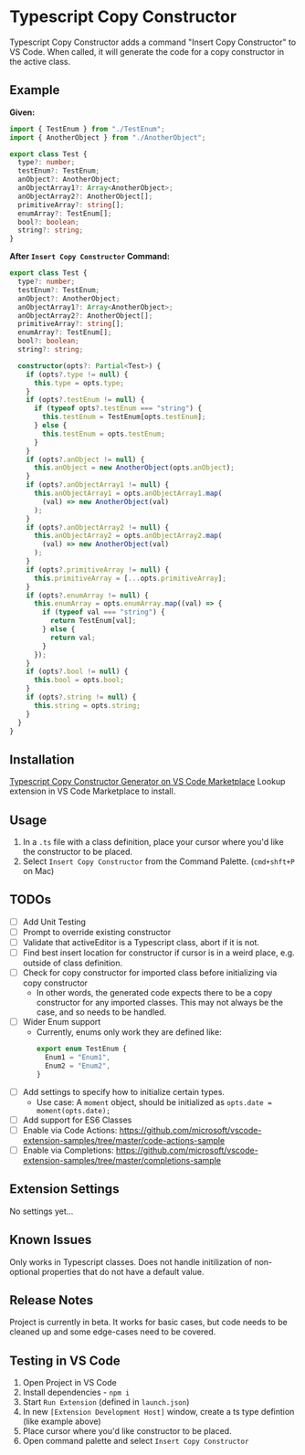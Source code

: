# Typescript Copy Constructor

Typescript Copy Constructor adds a command "Insert Copy Constructor" to VS Code. When called, it will generate the code for a copy constructor in the active class.

## Example

**Given:**

```typescript
import { TestEnum } from "./TestEnum";
import { AnotherObject } from "./AnotherObject";

export class Test {
  type?: number;
  testEnum?: TestEnum;
  anObject?: AnotherObject;
  anObjectArray1?: Array<AnotherObject>;
  anObjectArray2?: AnotherObject[];
  primitiveArray?: string[];
  enumArray?: TestEnum[];
  bool?: boolean;
  string?: string;
}
```

**After `Insert Copy Constructor` Command:**

```typescript
export class Test {
  type?: number;
  testEnum?: TestEnum;
  anObject?: AnotherObject;
  anObjectArray1?: Array<AnotherObject>;
  anObjectArray2?: AnotherObject[];
  primitiveArray?: string[];
  enumArray?: TestEnum[];
  bool?: boolean;
  string?: string;

  constructor(opts?: Partial<Test>) {
    if (opts?.type != null) {
      this.type = opts.type;
    }
    if (opts?.testEnum != null) {
      if (typeof opts?.testEnum === "string") {
        this.testEnum = TestEnum[opts.testEnum];
      } else {
        this.testEnum = opts.testEnum;
      }
    }
    if (opts?.anObject != null) {
      this.anObject = new AnotherObject(opts.anObject);
    }
    if (opts?.anObjectArray1 != null) {
      this.anObjectArray1 = opts.anObjectArray1.map(
        (val) => new AnotherObject(val)
      );
    }
    if (opts?.anObjectArray2 != null) {
      this.anObjectArray2 = opts.anObjectArray2.map(
        (val) => new AnotherObject(val)
      );
    }
    if (opts?.primitiveArray != null) {
      this.primitiveArray = [...opts.primitiveArray];
    }
    if (opts?.enumArray != null) {
      this.enumArray = opts.enumArray.map((val) => {
        if (typeof val === "string") {
          return TestEnum[val];
        } else {
          return val;
        }
      });
    }
    if (opts?.bool != null) {
      this.bool = opts.bool;
    }
    if (opts?.string != null) {
      this.string = opts.string;
    }
  }
}
```

## Installation

[Typescript Copy Constructor Generator on VS Code Marketplace](https://marketplace.visualstudio.com/items?itemName=danimal-dan.ts-copy-constructor-generator)
Lookup extension in VS Code Marketplace to install.

## Usage

1. In a `.ts` file with a class definition, place your cursor where you'd like the constructor to be placed. 
2. Select `Insert Copy Constructor` from the Command Palette. (`cmd+shft+P` on Mac) 

## TODOs

- [ ] Add Unit Testing
- [ ] Prompt to override existing constructor
- [ ] Validate that activeEditor is a Typescript class, abort if it is not.
- [ ] Find best insert location for constructor if cursor is in a weird place, e.g. outside of class definition.
- [ ] Check for copy constructor for imported class before initializing via copy constructor
  - In other words, the generated code expects there to be a copy constructor for any imported classes. This may not always be the case, and so needs to be handled.
- [ ] Wider Enum support
  - Currently, enums only work they are defined like:
    ```typescript
    export enum TestEnum {
      Enum1 = "Enum1",
      Enum2 = "Enum2",
    }
    ```
- [ ] Add settings to specify how to initialize certain types.
  - Use case: A `moment` object, should be initialized as `opts.date = moment(opts.date);`
- [ ] Add support for ES6 Classes
- [ ] Enable via Code Actions: https://github.com/microsoft/vscode-extension-samples/tree/master/code-actions-sample
- [ ] Enable via Completions: https://github.com/microsoft/vscode-extension-samples/tree/master/completions-sample

## Extension Settings

No settings yet...

## Known Issues

Only works in Typescript classes. Does not handle initilization of non-optional properties that do not have a default value.

## Release Notes

Project is currently in beta. It works for basic cases, but code needs to be cleaned up and some edge-cases need to be covered.

## Testing in VS Code

1. Open Project in VS Code
2. Install dependencies - `npm i`
3. Start `Run Extension` (defined in `launch.json`)
4. In new `[Extension Development Host]` window, create a ts type defintion (like example above)
5. Place cursor where you'd like constructor to be placed.
6. Open command palette and select `Insert Copy Constructor`
